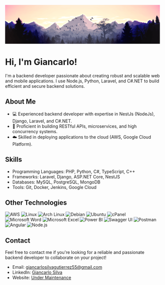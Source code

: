 <!-- ### Hi there I'm Giancarlo👋 -->

<!--
**Gdevp/Gdevp** is a ✨ _special_ ✨ repository because its `README.md` (this file) appears on your GitHub profile.

Here are some ideas to get you started:

- 🔭 I’m currently working on ...
- 🌱 I’m currently learning ...
- 👯 I’m looking to collaborate on ...
- 🤔 I’m looking for help with ...
- 💬 Ask me about ...
- 📫 How to reach me: ...
- 😄 Pronouns: ...
- ⚡ Fun fact: ...
-->
![Panoramic view of a forested mountain with clouds](./banner_2_profile.png)

<div class="container">
  <h1>Hi, I'm Giancarlo! </h1>
  <p>
    I'm a backend developer passionate about creating robust and scalable web and mobile applications. I use Node.js, Python, Laravel, and C#.NET to build efficient and secure backend solutions.
  </p>

  <h2>About Me</h2>

  <ul>
    <li>💻 Experienced backend developer with expertise in NestJs (NodeJs), Django, Laravel, and C#.NET.</li>
    <li>🔄 Proficient in building RESTful APIs, microservices, and high concurrency systems.</li>
    <li>☁️ Skilled in deploying applications to the cloud (AWS, Google Cloud Platform).</li>
  </ul>

  <h2>Skills</h2>

  <ul>
    <li>Programming Languages: PHP, Python, C#, TypeScript, C++</li>
    <li>Frameworks: Laravel, Django, ASP.NET Core, NestJS</li>
    <li>Databases: MySQL, PostgreSQL, MongoDB</li>
    <li>Tools: Git, Docker, Jenkins, Google Cloud</li>
  </ul>

  <h2>Other Technologies</h2>

  <p>
    <img src="https://img.shields.io/badge/AWS-232F3E?style=for-the-badge&logo=amazon-aws&logoColor=white" alt="AWS" height="40">
    <img src="https://img.shields.io/badge/Linux-FCC624?style=for-the-badge&logo=linux&logoColor=black" alt="Linux" height="40">
    <img src="https://img.shields.io/badge/Arch_Linux-1793D1?style=for-the-badge&logo=arch-linux&logoColor=white" alt="Arch Linux" height="40">
    <img src="https://img.shields.io/badge/Debian-A81D33?style=for-the-badge&logo=debian&logoColor=white" alt="Debian" height="40">
    <img src="https://img.shields.io/badge/Ubuntu-E95420?style=for-the-badge&logo=ubuntu&logoColor=white" alt="Ubuntu" height="40">
    <img src="https://img.shields.io/badge/cPanel-FF6C2C?style=for-the-badge&logo=cpanel&logoColor=white" alt="cPanel" height="40">
    <img src="https://img.shields.io/badge/Microsoft_Word-2B579A?style=for-the-badge&logo=microsoft-word&logoColor=white" alt="Microsoft Word" height="40">
    <img src="https://img.shields.io/badge/Microsoft_Excel-217346?style=for-the-badge&logo=microsoft-excel&logoColor=white" alt="Microsoft Excel" height="40">
    <img src="https://img.shields.io/badge/Power_BI-F2C811?style=for-the-badge&logo=power-bi&logoColor=black" alt="Power BI" height="40">
    <img src="https://img.shields.io/badge/Swagger_UI-85EA2D?style=for-the-badge&logo=swagger&logoColor=black" alt="Swagger UI" height="40">
    <img src="https://img.shields.io/badge/Postman-FF6C37?style=for-the-badge&logo=postman&logoColor=white" alt="Postman" height="40">
    <img src="https://img.shields.io/badge/Angular-DD0031?style=for-the-badge&logo=angular&logoColor=white" alt="Angular" height="40">
    <img src="https://img.shields.io/badge/Node.js-339933?style=for-the-badge&logo=node-dot-js&logoColor=white" alt="Node.js" height="40">
  </p>

  <h2>Contact</h2>

  <p>Feel free to contact me if you're looking for a reliable and passionate backend developer to collaborate on your project!</p>

  <ul>
    <li>Email: <a href="mailto:giancarlosilvagutierrez55@gmail.com">giancarlosilvagutierrez55@gmail.com</a></li>
    <li>LinkedIn: <a href="https://www.linkedin.com/in/giancarlo-silva-000a13285/">Giancarlo Silva</a></li>
    <li>Website: <a href="#">Under Maintenance</a></li>
  </ul>
</div>
